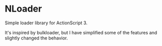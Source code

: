 NLoader
=======

Simple loader library for ActionScript 3.

It's inspired by bulkloader, but I have simplified some of the features and slightly changed the behavior.
